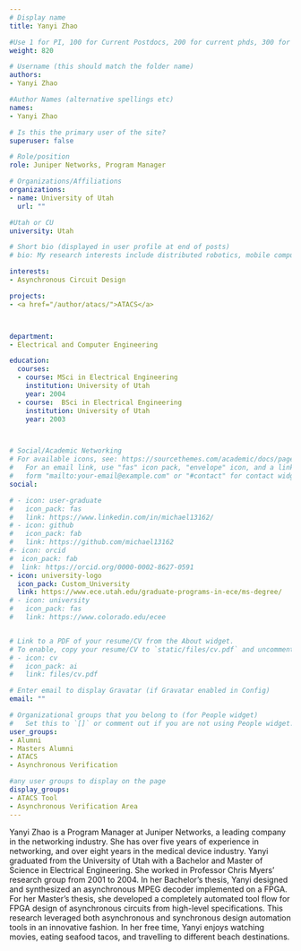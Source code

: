 ```yaml
---
# Display name
title: Yanyi Zhao

#Use 1 for PI, 100 for Current Postdocs, 200 for current phds, 300 for current masters, 400 for current undergrads, 800 for alum postdocs, 810 for alum phds, 820 for alum masters, and 830 for alum undergrads, 900 for tools, 1000 for projects
weight: 820

# Username (this should match the folder name)
authors:
- Yanyi Zhao

#Author Names (alternative spellings etc)
names:
- Yanyi Zhao

# Is this the primary user of the site?
superuser: false

# Role/position
role: Juniper Networks, Program Manager

# Organizations/Affiliations
organizations:
- name: University of Utah
  url: ""

#Utah or CU
university: Utah

# Short bio (displayed in user profile at end of posts)
# bio: My research interests include distributed robotics, mobile computing and programmable matter.

interests:
- Asynchronous Circuit Design

projects:
- <a href="/author/atacs/">ATACS</a>



department:
- Electrical and Computer Engineering

education:
  courses:
  - course: MSci in Electrical Engineering
    institution: University of Utah
    year: 2004
  - course:  BSci in Electrical Engineering
    institution: University of Utah
    year: 2003



# Social/Academic Networking
# For available icons, see: https://sourcethemes.com/academic/docs/page-builder/#icons
#   For an email link, use "fas" icon pack, "envelope" icon, and a link in the
#   form "mailto:your-email@example.com" or "#contact" for contact widget.
social:

# - icon: user-graduate
#   icon_pack: fas
#   link: https://www.linkedin.com/in/michael13162/
# - icon: github
#   icon_pack: fab
#   link: https://github.com/michael13162
#- icon: orcid
#  icon_pack: fab
#  link: https://orcid.org/0000-0002-8627-0591
- icon: university-logo
  icon_pack: Custom_University
  link: https://www.ece.utah.edu/graduate-programs-in-ece/ms-degree/
# - icon: university
#   icon_pack: fas
#   link: https://www.colorado.edu/ecee


# Link to a PDF of your resume/CV from the About widget.
# To enable, copy your resume/CV to `static/files/cv.pdf` and uncomment the lines below.
# - icon: cv
#   icon_pack: ai
#   link: files/cv.pdf

# Enter email to display Gravatar (if Gravatar enabled in Config)
email: ""

# Organizational groups that you belong to (for People widget)
#   Set this to `[]` or comment out if you are not using People widget.
user_groups:
- Alumni
- Masters Alumni
- ATACS
- Asynchronous Verification

#any user groups to display on the page
display_groups:
- ATACS Tool
- Asynchronous Verification Area
---
```


Yanyi Zhao is a Program Manager at Juniper Networks, a leading company in the networking industry.  She has over five years of experience in networking, and over eight years in the medical device industry.  Yanyi graduated from the University of Utah with a Bachelor and Master of Science in Electrical Engineering.  She worked in Professor Chris Myers’ research group from 2001 to 2004.  In her Bachelor’s thesis, Yanyi designed and synthesized an asynchronous MPEG decoder implemented on a FPGA.  For her Master’s thesis, she developed a completely automated tool flow for FPGA design of asynchronous circuits from high-level specifications.  This research leveraged both asynchronous and synchronous design automation tools in an innovative fashion.  In her free time, Yanyi enjoys watching movies, eating seafood tacos, and travelling to different beach destinations. 